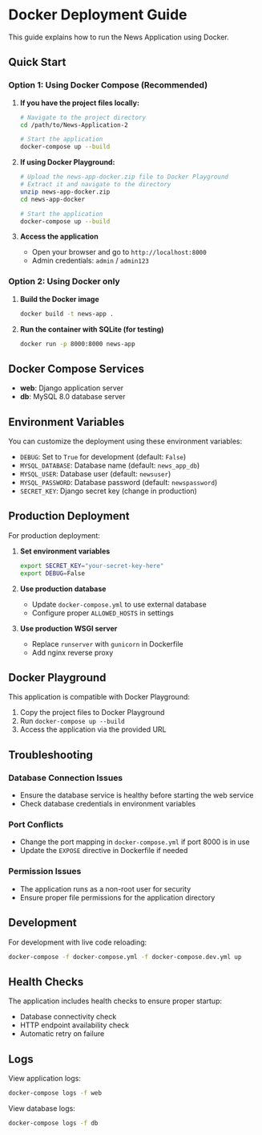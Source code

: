 # Docker Deployment Guide

This guide explains how to run the News Application using Docker.

## Quick Start

### Option 1: Using Docker Compose (Recommended)

1. **If you have the project files locally:**
   ```bash
   # Navigate to the project directory
   cd /path/to/News-Application-2
   
   # Start the application
   docker-compose up --build
   ```

2. **If using Docker Playground:**
   ```bash
   # Upload the news-app-docker.zip file to Docker Playground
   # Extract it and navigate to the directory
   unzip news-app-docker.zip
   cd news-app-docker
   
   # Start the application
   docker-compose up --build
   ```

3. **Access the application**
   - Open your browser and go to `http://localhost:8000`
   - Admin credentials: `admin` / `admin123`

### Option 2: Using Docker only

1. **Build the Docker image**
   ```bash
   docker build -t news-app .
   ```

2. **Run the container with SQLite (for testing)**
   ```bash
   docker run -p 8000:8000 news-app
   ```

## Docker Compose Services

- **web**: Django application server
- **db**: MySQL 8.0 database server

## Environment Variables

You can customize the deployment using these environment variables:

- `DEBUG`: Set to `True` for development (default: `False`)
- `MYSQL_DATABASE`: Database name (default: `news_app_db`)
- `MYSQL_USER`: Database user (default: `newsuser`)
- `MYSQL_PASSWORD`: Database password (default: `newspassword`)
- `SECRET_KEY`: Django secret key (change in production)

## Production Deployment

For production deployment:

1. **Set environment variables**
   ```bash
   export SECRET_KEY="your-secret-key-here"
   export DEBUG=False
   ```

2. **Use production database**
   - Update `docker-compose.yml` to use external database
   - Configure proper `ALLOWED_HOSTS` in settings

3. **Use production WSGI server**
   - Replace `runserver` with `gunicorn` in Dockerfile
   - Add nginx reverse proxy

## Docker Playground

This application is compatible with Docker Playground:

1. Copy the project files to Docker Playground
2. Run `docker-compose up --build`
3. Access the application via the provided URL

## Troubleshooting

### Database Connection Issues
- Ensure the database service is healthy before starting the web service
- Check database credentials in environment variables

### Port Conflicts
- Change the port mapping in `docker-compose.yml` if port 8000 is in use
- Update the `EXPOSE` directive in Dockerfile if needed

### Permission Issues
- The application runs as a non-root user for security
- Ensure proper file permissions for the application directory

## Development

For development with live code reloading:

```bash
docker-compose -f docker-compose.yml -f docker-compose.dev.yml up
```

## Health Checks

The application includes health checks to ensure proper startup:
- Database connectivity check
- HTTP endpoint availability check
- Automatic retry on failure

## Logs

View application logs:
```bash
docker-compose logs -f web
```

View database logs:
```bash
docker-compose logs -f db
```
